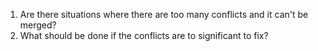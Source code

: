 1. Are there situations where there are too many conflicts and it can't be merged?
2. What should be done if the conflicts are to significant to fix?  